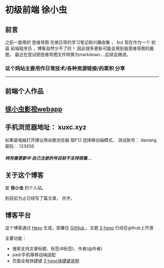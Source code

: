 # **初级前端 徐小虫**
## **前言**
之前一直用的 思维导图 在做日常的学习笔记和兴趣收集 ，
but 现在作为一个 初级 前端程序员 ，博客自然少不了的！
因此很多更新可能会用到我思维导图的截图，
最近在尝试把思维导图文件转换为markdown....后续会跟进。

### 这个网站主要用作日常技术/各种资源链接/的累积 分享

---



## **前端个人作品**
[徐小虫影视webapp](http://xuxc.xyz)
---
手机浏览器地址： xuxc.xyz
---
如果是电脑打开建议用谷歌浏览器 按F12 选择移动端模式，
测试账号： daxiang 密码： 123456
##### 待完善更新中 自己注册的号目前不支持观看...

## **关于这个博客**
是 **徐小虫** 的个人站。

到目前为止已经写了<code class="article_number"></code>篇文章， 共<code class="site_word_count"></code>字。

<!-- 本站访问人数：<code class="site_uv"></code>人次 ， 访问量：<code class="site_pv"></code>次 -->

## **博客平台**
这个博客通过 [Hexo](https://hexo.io/) 生成，部署在 [GitHub ](https://github.com/git-ray/git-ray.github.io/)，主题 [3-hexo](https://github.com/yelog/hexo-theme-3-hexo) 已经在github上开源

主要功能：
- 搜索支持文章标题、标签(#标签)、作者(@作者)
- pad/手机等移动端适配
- 页面全局快捷键 <a href='http://yelog.org/2017/03/24/3-hexo-shortcuts/'>3-hexo快捷键说明</a>
